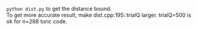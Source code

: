 `python dist.py` to get the distance bound.  
To get more accurate result, make dist.cpp:195::trialQ larger. trialQ=500 is ok for n=288 toric code.
